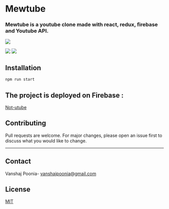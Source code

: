 # Mewtube

### Mewtube is a youtube clone made with react, redux, firebase and Youtube API. 


![](https://i.ytimg.com/vi/Mos5QJAje28/hq720.jpg?sqp=-oaymwEcCNAFEJQDSFXyq4qpAw4IARUAAIhCGAFwAcABBg==&rs=AOn4CLCFbVeOdpHjPmjEkLBCOpvPJC5eMg)

![](https://user-images.githubusercontent.com/74147463/138560118-a8b7a159-fd5f-48be-83a9-59c97c37d5e6.png)
![](https://user-images.githubusercontent.com/74147463/138560122-1e036078-329d-4d29-81cc-9927ad9841da.png)

## Installation

```bash
npm run start
```

## The project is deployed on Firebase : 
[Not-utube](https://mewtube-op.web.app/)


## Contributing
Pull requests are welcome. For major changes, please open an issue first to discuss what you would like to change.

--- 
## Contact

Vanshaj Poonia- [vanshajpoonia@gmail.com](mailto:vanshajpoonia@gmail.com)


## License
[MIT](https://choosealicense.com/licenses/mit/)
